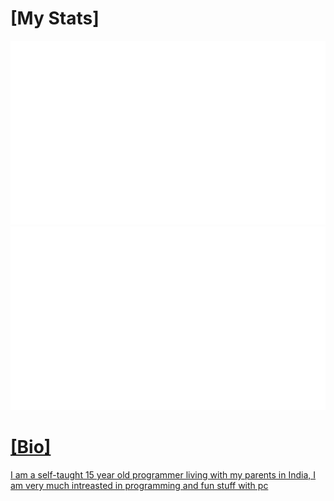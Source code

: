 # [My Stats]

<a href="https://github.com/Pricter">

![](https://github.com/Pricter/Pricter/blob/master/generated/overview.svg)
![](https://github.com/Pricter/Pricter/blob/master/generated/languages.svg)

# [Bio]

I am a self-taught 15 year old programmer living with my parents in India, I am very much intreasted in programming and fun stuff with pc
